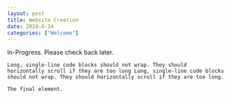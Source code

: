 ```yaml
---
layout: post
title: Website Creation
date: 2024-6-24
categories: ["Welcome"]
---
```


In-Progress. Please check back later.

```
Long, single-line code blocks should not wrap. They should horizontally scroll if they are too long Long, single-line code blocks should not wrap. They should horizontally scroll if they are too long.
```

```
The final element.
```
